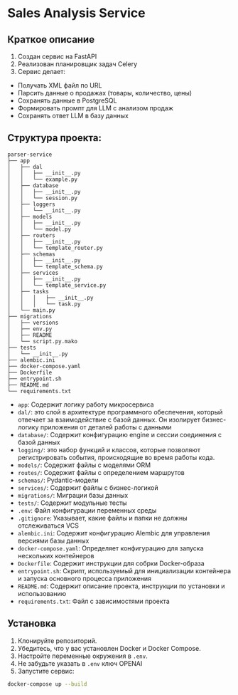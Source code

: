 # Sales Analysis Service

## Краткое описание
1. Создан сервис на FastAPI
2. Реализован планировщик задач Celery
3. Сервис делает:
  - Получать XML файл по URL
  - Парсить данные о продажах (товары, количество, цены)
  - Сохранять данные в PostgreSQL
  - Формировать промпт для LLM с анализом продаж
  - Сохранять ответ LLM в базу данных


## Структура проекта:

```shell
parser-service
├── app
│   ├── dal
│   │   ├── __init__.py
│   │   └── example.py
│   ├── database
│   │   ├── __init__.py
│   │   └── session.py
│   ├── loggers
│   │   └── __init__.py
│   ├── models
│   │   ├── __init__.py
│   │   └── model.py
│   ├── routers
│   │   ├── __init__.py
│   │   └── template_router.py
│   ├── schemas
│   │   ├── __init__.py
│   │   └── template_schema.py
│   ├── services
│   │   ├── __init__.py
│   │   └── template_service.py
│   ├── tasks
│   │   │   ├── __init__.py
│   │   │   └── task.py
│   └── main.py
├── migrations
│   ├── versions
│   ├── env.py
│   ├── README
│   └── script.py.mako
├── tests
│   └── __init__.py
├── alembic.ini
├── docker-compose.yaml
├── Dockerfile
├── entrypoint.sh
├── README.md
└── requirements.txt

```

- `app`: Содержит логику работу микросервиса
- `dal/`: это слой в архитектуре программного обеспечения, который отвечает за
  взаимодействие с базой данных.
  Он изолирует бизнес-логику приложения от деталей работы с данными
- `database/`: Содержит конфигурацию engine и сессии соединения с базой данных
- `logging/`: это набор функций и классов, которые позволяют регистрировать
  события, происходящие во время работы кода.
- `models/`: Содержит файлы с моделями ORM
- `routes/`: Содержит файлы с определением маршрутов
- `schemas/`: Pydantic-модели
- `services/`: Содержит файлы с бизнес-логикой
- `migrations/`: Миграции базы данных
- `tests/`: Содержит модульные тесты
- `.env`: Файл конфигурации переменных среды
- `.gitignore`: Указывает, какие файлы и папки не должны отслеживаться VCS
- `alembic.ini`: Содержит конфигурацию Alembic для управления версиями базы
  данных
- `docker-compose.yaml`: Определяет конфигурацию для запуска нескольких
  контейнеров
- `Dockerfile`: Содержит инструкции для собрки Docker-образа
- `entrypoint.sh`: Скрипт, используемый для инициализации контейнера и запуска
  основного процесса приложения
- `README.md`: Содержит описание проекта, инструкции по установки и
  использованию
- `requirements.txt`: Файл с зависимостями проекта

## Установка

1. Клонируйте репозиторий.
2. Убедитесь, что у вас установлен Docker и Docker Compose.
3. Настройте переменные окружения в `.env`.
4. Не забудьте указать в `.env` ключ OPENAI
4. Запустите сервис:

```bash
docker-compose up --build
